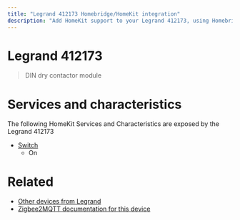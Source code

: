 ```yaml
---
title: "Legrand 412173 Homebridge/HomeKit integration"
description: "Add HomeKit support to your Legrand 412173, using Homebridge, Zigbee2MQTT and homebridge-z2m."
---
```

<!---
This file has been GENERATED using src/docgen/docgen.ts
DO NOT EDIT THIS FILE MANUALLY!
-->
# Legrand 412173
> DIN dry contactor module


# Services and characteristics
The following HomeKit Services and Characteristics are exposed by
the Legrand 412173

* [Switch](../../switch.md)
  * On


# Related
* [Other devices from Legrand](../index.md#legrand)
* [Zigbee2MQTT documentation for this device](https://www.zigbee2mqtt.io/devices/412173.html)